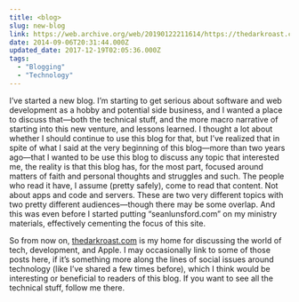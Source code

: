 ```yaml
---
title: <blog>
slug: new-blog
link: https://web.archive.org/web/20190122211614/https://thedarkroast.com/
date: 2014-09-06T20:31:44.000Z
updated_date: 2017-12-19T02:05:36.000Z
tags: 
  - "Blogging"
  - "Technology"
---
```


I’ve started a new blog. I’m starting to get serious about software and web development as a hobby and potential side business, and I wanted a place to discuss that—both the technical stuff, and the more macro narrative of starting into this new venture, and lessons learned. I thought a lot about whether I should continue to use this blog for that, but I’ve realized that in spite of what I said at the very beginning of this blog—more than two years ago—that I wanted to be use this blog to discuss any topic that interested me, the reality is that this blog has, for the most part, focused around matters of faith and personal thoughts and struggles and such. The people who read it have, I assume (pretty safely), come to read that content. Not about apps and code and servers. These are two very different topics with two pretty different audiences—though there may be some overlap. And this was even before I started putting “seanlunsford.com” on my ministry materials, effectively cementing the focus of this site.

So from now on, [thedarkroast.com](https://web.archive.org/web/20190122211614/https://thedarkroast.com/) is my home for discussing the world of tech, development, and Apple. I may occasionally link to some of those posts here, if it’s something more along the lines of social issues around technology (like I’ve shared a few times before), which I think would be interesting or beneficial to readers of this blog. If you want to see all the technical stuff, follow me there.
